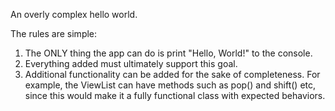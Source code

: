 An overly complex hello world. 

The rules are simple:

1. The ONLY thing the app can do is print "Hello, World!" to the console.
2. Everything added must ultimately support this goal.
3. Additional functionality can be added for the sake of completeness. 
	For example, the ViewList can have methods such as pop() and shift() etc, since this would make it a fully functional class with expected behaviors.